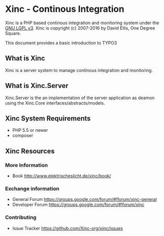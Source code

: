 Xinc - Continous Integration
============================

Xinc is a PHP based continous integration and monitoring system
under the [GNU LGPL v3](./LICENSE.txt). Xinc is copyright (c) 2007-2016
by David Ellis, One Degree Square.

This document provides a basic introduction to TYPO3

What is Xinc
------------

Xinc is a server system to manage continous integration and monitoring.

What is Xinc.Server
-------------------

Xinc.Server is the an implementation of the server application as deamon using the Xinc.Core
interfaces/abstracts/models.


Xinc System Requirements
------------------------

* PHP 5.5 or newer
* composer

Xinc Resources
--------------

### More Information

* Book http://www.elektrischeslicht.de/xinc/book/

### Exchange information

* General Forum https://groups.google.com/forum/#!forum/xinc-general
* Developer Forum https://groups.google.com/forum/#!forum/xinc

### Contributing

* Issue Tracker https://github.com/Xinc-org/xinc/issues
